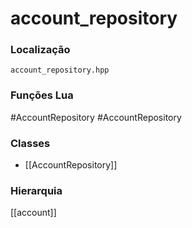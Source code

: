# account_repository

### Localização
`account_repository.hpp`

### Funções Lua
#AccountRepository
#AccountRepository

### Classes
- [[AccountRepository]]

### Hierarquia
[[account]]
